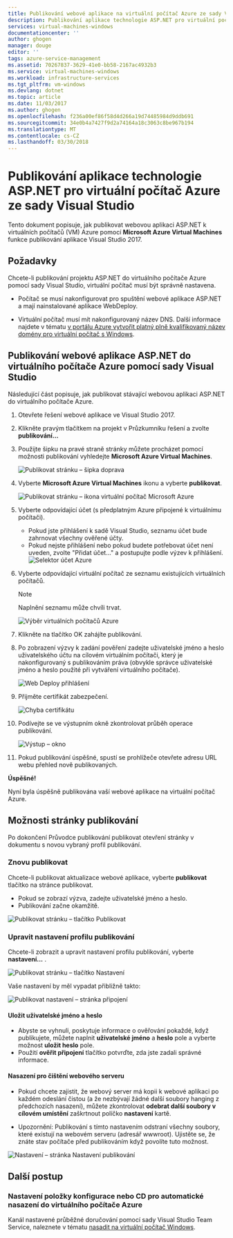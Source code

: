 ```yaml
---
title: Publikování webové aplikace na virtuální počítač Azure ze sady Visual Studio | Microsoft Docs
description: Publikování aplikace technologie ASP.NET pro virtuální počítač Azure ze sady Visual Studio
services: virtual-machines-windows
documentationcenter: ''
author: ghogen
manager: douge
editor: ''
tags: azure-service-management
ms.assetid: 70267837-3629-41e0-bb58-2167ac4932b3
ms.service: virtual-machines-windows
ms.workload: infrastructure-services
ms.tgt_pltfrm: vm-windows
ms.devlang: dotnet
ms.topic: article
ms.date: 11/03/2017
ms.author: ghogen
ms.openlocfilehash: f236a00ef86f58d4d266a19d74485984d9ddb691
ms.sourcegitcommit: 34e0b4a7427f9d2a74164a18c3063c8be967b194
ms.translationtype: MT
ms.contentlocale: cs-CZ
ms.lasthandoff: 03/30/2018
---
```

# <a name="publish-an-aspnet-web-app-to-an-azure-vm-from-visual-studio"></a>Publikování aplikace technologie ASP.NET pro virtuální počítač Azure ze sady Visual Studio

Tento dokument popisuje, jak publikovat webovou aplikaci ASP.NET k virtuálních počítačů (VM) Azure pomocí **Microsoft Azure Virtual Machines** funkce publikování aplikace Visual Studio 2017.  

## <a name="prerequisites"></a>Požadavky
Chcete-li publikování projektu ASP.NET do virtuálního počítače Azure pomocí sady Visual Studio, virtuální počítač musí být správně nastavena.

- Počítač se musí nakonfigurovat pro spuštění webové aplikace ASP.NET a mají nainstalované aplikace WebDeploy.

- Virtuální počítač musí mít nakonfigurovaný název DNS. Další informace najdete v tématu [v portálu Azure vytvořit platný plně kvalifikovaný název domény pro virtuální počítač s Windows](portal-create-fqdn.md).

## <a name="publish-your-aspnet-web-app-to-the-azure-vm-using-visual-studio"></a>Publikování webové aplikace ASP.NET do virtuálního počítače Azure pomocí sady Visual Studio
Následující část popisuje, jak publikovat stávající webovou aplikaci ASP.NET do virtuálního počítače Azure.

1. Otevřete řešení webové aplikace ve Visual Studio 2017.
2. Klikněte pravým tlačítkem na projekt v Průzkumníku řešení a zvolte **publikování...**
3. Použijte šipku na pravé straně stránky můžete procházet pomocí možnosti publikování vyhledejte **Microsoft Azure Virtual Machines**.  

   ![Publikovat stránku – šipka doprava]

4. Vyberte **Microsoft Azure Virtual Machines** ikonu a vyberte **publikovat**.

   ![Publikovat stránku – ikona virtuální počítač Microsoft Azure]

5. Vyberte odpovídající účet (s předplatným Azure připojené k virtuálnímu počítači).  
   - Pokud jste přihlášení k sadě Visual Studio, seznamu účet bude zahrnovat všechny ověřené účty.  
   - Pokud nejste přihlášení nebo pokud budete potřebovat účet není uveden, zvolte "Přidat účet..." a postupujte podle výzev k přihlášení.  
   ![Selektor účet Azure]  

6. Vyberte odpovídající virtuální počítač ze seznamu existujících virtuálních počítačů.

   > [!Note]
   > Naplnění seznamu může chvíli trvat.

   ![Výběr virtuálních počítačů Azure]

7. Klikněte na tlačítko OK zahájíte publikování.

8. Po zobrazení výzvy k zadání pověření zadejte uživatelské jméno a heslo uživatelského účtu na cílovém virtuálním počítači, který je nakonfigurovaný s publikováním práva (obvykle správce uživatelské jméno a heslo použité při vytváření virtuálního počítače).  

   ![Web Deploy přihlášení]

9. Přijměte certifikát zabezpečení.

   ![Chyba certifikátu]

10. Podívejte se ve výstupním okně zkontrolovat průběh operace publikování.

    ![Výstup – okno]

11. Pokud publikování úspěšné, spustí se prohlížeče otevřete adresu URL webu přehled nově publikovaných.

**Úspěšné!**

Nyní byla úspěšně publikována vaší webové aplikace na virtuální počítač Azure.

## <a name="publish-page-options"></a>Možnosti stránky publikování

Po dokončení Průvodce publikování publikovat otevření stránky v dokumentu s novou vybraný profil publikování.

### <a name="re-publish"></a>Znovu publikovat

Chcete-li publikovat aktualizace webové aplikace, vyberte **publikovat** tlačítko na stránce publikovat.  
- Pokud se zobrazí výzva, zadejte uživatelské jméno a heslo.  
- Publikování začne okamžitě.

![Publikovat stránku – tlačítko Publikovat]

### <a name="modify-publish-profile-settings"></a>Upravit nastavení profilu publikování

Chcete-li zobrazit a upravit nastavení profilu publikování, vyberte **nastavení...** .  

![Publikovat stránku – tlačítko Nastavení]

Vaše nastavení by měl vypadat přibližně takto:  

![Publikovat nastavení – stránka připojení]

#### <a name="save-user-name-and-password"></a>Uložit uživatelské jméno a heslo
- Abyste se vyhnuli, poskytuje informace o ověřování pokaždé, když publikujete, můžete naplnit **uživatelské jméno** a **heslo** pole a vyberte možnost **uložit heslo** pole.
- Použití **ověřit připojení** tlačítko potvrďte, zda jste zadali správné informace.

#### <a name="deploy-to-clean-web-server"></a>Nasazení pro čištění webového serveru

- Pokud chcete zajistit, že webový server má kopii k webové aplikaci po každém odeslání čistou (a že nezbývají žádné další soubory hanging z předchozích nasazení), můžete zkontrolovat **odebrat další soubory v cílovém umístění** zaškrtnout políčko **nastavení** kartě.

- Upozornění: Publikování s tímto nastavením odstraní všechny soubory, které existují na webovém serveru (adresář wwwroot). Ujistěte se, že znáte stav počítače před publikováním když povolíte tuto možnost. 

![Nastavení – stránka Nastavení publikování]

## <a name="next-steps"></a>Další postup

### <a name="set-up-cicd-for-automated-deployment-to-azure-vm"></a>Nastavení položky konfigurace nebo CD pro automatické nasazení do virtuálního počítače Azure

Kanál nastavené průběžné doručování pomocí sady Visual Studio Team Service, naleznete v tématu [nasadit na virtuální počítač Windows](https://docs.microsoft.com/vsts/build-release/apps/cd/deploy-webdeploy-iis-deploygroups).

[VM Overview - DNS Name]: ../../../includes/media/publish-web-app-from-visual-studio/VMOverviewDNSName.png
[IP Address Config - DNS Name]: ../../../includes/media/publish-web-app-from-visual-studio/IPAddressConfigDNSName.png
[VM Overview - DNS Configured]: ../../../includes/media/publish-web-app-from-visual-studio/VMOverviewDNSConfigured.png
[Publikovat stránku – šipka doprava]: ../../../includes/media/publish-web-app-from-visual-studio/PublishPageRightArrow.png
[Publikovat stránku – ikona virtuální počítač Microsoft Azure]: ../../../includes/media/publish-web-app-from-visual-studio/PublishPageMicrosoftAzureVirtualMachineIcon.png
[Selektor účet Azure]: ../../../includes/media/publish-web-app-from-visual-studio/ChooseVM-SelectAccount.png
[Výběr virtuálních počítačů Azure]: ../../../includes/media/publish-web-app-from-visual-studio/ChooseVM-SelectVM.png
[Web Deploy přihlášení]: ../../../includes/media/publish-web-app-from-visual-studio/WebDeployLogin.png
[Chyba certifikátu]: ../../../includes/media/publish-web-app-from-visual-studio/CertificateError.png
[Výstup – okno]: ../../../includes/media/publish-web-app-from-visual-studio/OutputWindow.png
[Publikovat stránku – tlačítko Publikovat]: ../../../includes/media/publish-web-app-from-visual-studio/PublishPagePublishButton.png
[Publikovat stránku – tlačítko Nastavení]: ../../../includes/media/publish-web-app-from-visual-studio/PublishPageSettingsButton.png
[Publikovat nastavení – stránka připojení]: ../../../includes/media/publish-web-app-from-visual-studio/PublishSettingsConnectionPage.png
[Nastavení – stránka Nastavení publikování]: ../../../includes/media/publish-web-app-from-visual-studio/PublishSettingsSettingsPage.png
